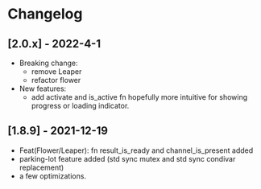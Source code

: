 # Changelog

## [2.0.x] - 2022-4-1
- Breaking change:
    * remove Leaper
    * refactor flower
- New features:
    * add activate and is_active fn hopefully more intuitive for showing progress or loading indicator.

## [1.8.9] - 2021-12-19
- Feat(Flower/Leaper): fn result_is_ready and channel_is_present added
- parking-lot feature added (std sync mutex and std sync condivar replacement)
- a few optimizations.
 
